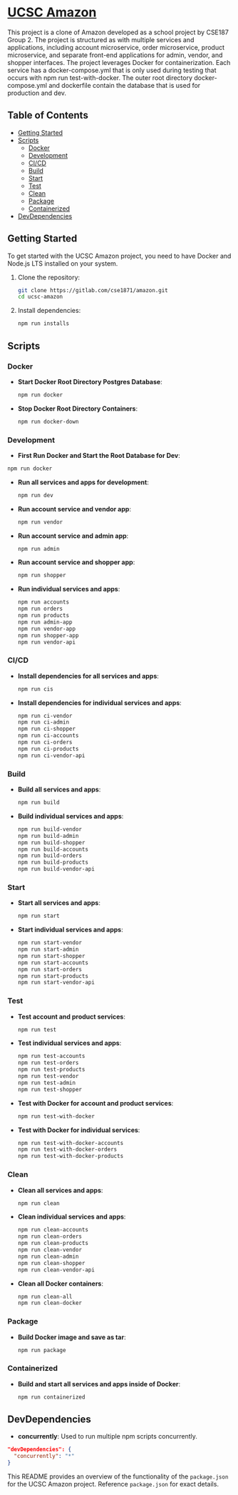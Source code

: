 # [UCSC Amazon](https://www.ucsc-amazon.com)

This project is a clone of Amazon developed as a school project by CSE187 Group 2. The project is structured as with multiple services and applications, including account microservice, order microservice, product microservice, and separate front-end applications for admin, vendor, and shopper interfaces. The project leverages Docker for containerization. Each service has a docker-compose.yml that is only used during testing that occurs with npm run test-with-docker. The outer root directory docker-compose.yml and dockerfile contain the database that is used for production and dev. 

## Table of Contents

- [Getting Started](#getting-started)
- [Scripts](#scripts)
  - [Docker](#docker)
  - [Development](#development)
  - [CI/CD](#cicd)
  - [Build](#build)
  - [Start](#start)
  - [Test](#test)
  - [Clean](#clean)
  - [Package](#package)
  - [Containerized](#containerized)
- [DevDependencies](#devdependencies)

## Getting Started

To get started with the UCSC Amazon project, you need to have Docker and Node.js LTS installed on your system. 

1. Clone the repository:
   ```sh
   git clone https://gitlab.com/cse1871/amazon.git
   cd ucsc-amazon
   ```

2. Install dependencies:
   ```sh
   npm run installs
   ```

## Scripts

### Docker

- **Start Docker Root Directory Postgres Database**:
  ```sh
  npm run docker
  ```

- **Stop Docker Root Directory Containers**:
  ```sh
  npm run docker-down
  ```

### Development

- **First Run Docker and Start the Root Database for Dev**:
```sh
npm run docker
```

- **Run all services and apps for development**:
  ```sh
  npm run dev
  ```

- **Run account service and vendor app**:
  ```sh
  npm run vendor
  ```

- **Run account service and admin app**:
  ```sh
  npm run admin
  ```

- **Run account service and shopper app**:
  ```sh
  npm run shopper
  ```

- **Run individual services and apps**:
  ```sh
  npm run accounts
  npm run orders
  npm run products
  npm run admin-app
  npm run vendor-app
  npm run shopper-app
  npm run vendor-api
  ```

### CI/CD

- **Install dependencies for all services and apps**:
  ```sh
  npm run cis
  ```

- **Install dependencies for individual services and apps**:
  ```sh
  npm run ci-vendor
  npm run ci-admin
  npm run ci-shopper
  npm run ci-accounts
  npm run ci-orders
  npm run ci-products
  npm run ci-vendor-api
  ```

### Build

- **Build all services and apps**:
  ```sh
  npm run build
  ```

- **Build individual services and apps**:
  ```sh
  npm run build-vendor
  npm run build-admin
  npm run build-shopper
  npm run build-accounts
  npm run build-orders
  npm run build-products
  npm run build-vendor-api
  ```

### Start

- **Start all services and apps**:
  ```sh
  npm run start
  ```

- **Start individual services and apps**:
  ```sh
  npm run start-vendor
  npm run start-admin
  npm run start-shopper
  npm run start-accounts
  npm run start-orders
  npm run start-products
  npm run start-vendor-api
  ```

### Test

- **Test account and product services**:
  ```sh
  npm run test
  ```

- **Test individual services and apps**:
  ```sh
  npm run test-accounts
  npm run test-orders
  npm run test-products
  npm run test-vendor
  npm run test-admin
  npm run test-shopper
  ```

- **Test with Docker for account and product services**:
  ```sh
  npm run test-with-docker
  ```

- **Test with Docker for individual services**:
  ```sh
  npm run test-with-docker-accounts
  npm run test-with-docker-orders
  npm run test-with-docker-products
  ```

### Clean

- **Clean all services and apps**:
  ```sh
  npm run clean
  ```

- **Clean individual services and apps**:
  ```sh
  npm run clean-accounts
  npm run clean-orders
  npm run clean-products
  npm run clean-vendor
  npm run clean-admin
  npm run clean-shopper
  npm run clean-vendor-api
  ```

- **Clean all Docker containers**:
  ```sh
  npm run clean-all
  npm run clean-docker
  ```

### Package

- **Build Docker image and save as tar**:
  ```sh
  npm run package
  ```

### Containerized

- **Build and start all services and apps inside of Docker**:
  ```sh
  npm run containerized
  ```

## DevDependencies

- **concurrently**: Used to run multiple npm scripts concurrently. 

```json
"devDependencies": {
  "concurrently": "*"
}
```

This README provides an overview of the functionality of the `package.json` for the UCSC Amazon project. Reference `package.json` for exact details. 